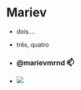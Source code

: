 # Mariev
- dois....
- três, quatro
- ### @marievmrnd 📫

- ![](https://media1.tenor.com/m/FJY_m_065P0AAAAC/miss-circle-fpe.gif)
